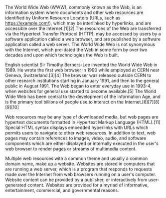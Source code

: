 The World Wide Web (WWW), commonly known as the Web, is an information system where documents and other web resources are identified by Uniform Resource Locators (URLs, such as https://example.com/), which may be interlinked by hyperlinks, and are accessible over the Internet.[1][2] The resources of the Web are transferred via the Hypertext Transfer Protocol (HTTP), may be accessed by users by a software application called a web browser, and are published by a software application called a web server. The World Wide Web is not synonymous with the Internet, which pre-dated the Web in some form by over two decades and upon which technologies the Web is built.

English scientist Sir Timothy Berners-Lee invented the World Wide Web in 1989. He wrote the first web browser in 1990 while employed at CERN near Geneva, Switzerland.[3][4] The browser was released outside CERN to other research institutions starting in January 1991, and then to the general public in August 1991. The Web began to enter everyday use in 1993-4, when websites for general use started to become available.[5] The World Wide Web has been central to the development of the Information Age, and is the primary tool billions of people use to interact on the Internet.[6][7][8][9][10]

Web resources may be any type of downloaded media, but web pages are hypertext documents formatted in Hypertext Markup Language (HTML).[11] Special HTML syntax displays embedded hyperlinks with URLs which permits users to navigate to other web resources. In addition to text, web pages may contain references to images, video, audio, and software components which are either displayed or internally executed in the user's web browser to render pages or streams of multimedia content.

Multiple web resources with a common theme and usually a common domain name, make up a website. Websites are stored in computers that are running a web server, which is a program that responds to requests made over the Internet from web browsers running on a user's computer. Website content can be provided by a publisher, or interactively from user-generated content. Websites are provided for a myriad of informative, entertainment, commercial, and governmental reasons.
